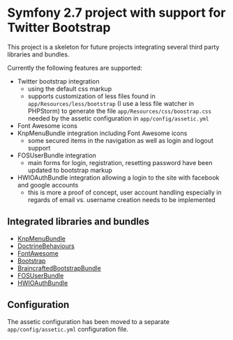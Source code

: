 # Symfony 2.7 project with support for Twitter Bootstrap 


This project is a skeleton for future projects integrating several third party libraries and bundles. 

Currently the following features are supported:
 
 * Twitter bootstrap integration
    * using the default css markup
    * supports customization of less files found in `app/Resources/less/bootstrap` (I use a less file watcher in PHPStorm) 
    to generate the file `app/Resources/css/boostrap.css ` needed by the assetic configuration in `app/config/assetic.yml`
 * Font Awesome icons
 * KnpMenuBundle integration including Font Awesome icons
    * some secured items in the navigation as well as login and logout support
 * FOSUserBundle integration
    * main forms for login, registration, resetting password have been updated to bootstrap markup
 * HWIOAuthBundle integration allowing a login to the site with facebook and google accounts
     * this is more a proof of concept, user account handling especially in regards of email vs. username creation needs to be implemented
 
## Integrated libraries and bundles
 
* [KnpMenuBundle](https://github.com/KnpLabs/KnpMenuBundle)
* [DoctrineBehaviours](https://github.com/KnpLabs/DoctrineBehaviors)
* [FontAwesome](https://github.com/FortAwesome/Font-Awesome)
* [Bootstrap](https://github.com/twbs/bootstrap)
* [BraincraftedBootstrapBundle](https://github.com/braincrafted/bootstrap-bundle)
* [FOSUserBundle](https://github.com/FriendsOfSymfony/FOSUserBundle)
* [HWIOAuthBundle](https://github.com/hwi/HWIOAuthBundle)



## Configuration

The assetic configuration has been moved to a separate `app/config/assetic.yml` configuration file. 


